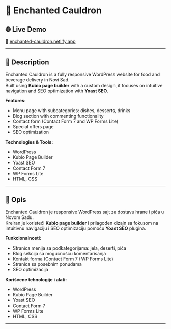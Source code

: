 # 🍵 Enchanted Cauldron
## 🌐 Live Demo
🔗 [enchanted-cauldron.netlify.app](https://enchanted-cauldron.netlify.app/)

---

## 📜 Description
Enchanted Cauldron is a fully responsive WordPress website for food and beverage delivery in Novi Sad.  
Built using **Kubio page builder** with a custom design, it focuses on intuitive navigation and SEO optimization with **Yoast SEO**.

**Features:**
- Menu page with subcategories: dishes, desserts, drinks
- Blog section with commenting functionality
- Contact form (Contact Form 7 and WP Forms Lite)
- Special offers page
- SEO optimization

**Technologies & Tools:**
- WordPress
- Kubio Page Builder
- Yoast SEO
- Contact Form 7
- WP Forms Lite
- HTML, CSS

---

## 📜 Opis
Enchanted Cauldron je responsive WordPress sajt za dostavu hrane i pića u Novom Sadu.  
Kreiran je koristeći **Kubio page builder** i prilagođen dizajn sa fokusom na intuitivnu navigaciju i SEO optimizaciju pomoću **Yoast SEO** plugina.  

**Funkcionalnosti:**
- Stranica menija sa podkategorijama: jela, deserti, pića
- Blog sekcija sa mogućnošću komentarisanja
- Kontakt forma (Contact Form 7 i WP Forms Lite)
- Stranica sa posebnim ponudama
- SEO optimizacija

**Korišćene tehnologije i alati:**
- WordPress
- Kubio Page Builder
- Yoast SEO
- Contact Form 7
- WP Forms Lite
- HTML, CSS

---

